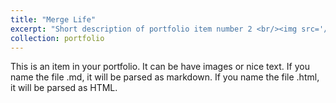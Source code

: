 ```yaml
---
title: "Merge Life"
excerpt: "Short description of portfolio item number 2 <br/><img src='/images/MLife_Icon.png' height='300' width='300'>"
collection: portfolio
---
```


This is an item in your portfolio. It can be have images or nice text. If you name the file .md, it will be parsed as markdown. If you name the file .html, it will be parsed as HTML. 
